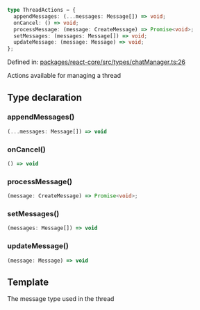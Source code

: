 ```ts
type ThreadActions = {
  appendMessages: (...messages: Message[]) => void;
  onCancel: () => void;
  processMessage: (message: CreateMessage) => Promise<void>;
  setMessages: (messages: Message[]) => void;
  updateMessage: (message: Message) => void;
};
```

Defined in: [packages/react-core/src/types/chatManager.ts:26](https://github.com/thesysdev/crayon/blob/0127003ed9bff74d06359995c8d9eea4558f4151/js/packages/react-core/src/types/chatManager.ts#L26)

Actions available for managing a thread

## Type declaration

### appendMessages()

```ts
(...messages: Message[]) => void
```

### onCancel()

```ts
() => void
```

### processMessage()

```ts
(message: CreateMessage) => Promise<void>;
```

### setMessages()

```ts
(messages: Message[]) => void
```

### updateMessage()

```ts
(message: Message) => void
```

## Template

The message type used in the thread

